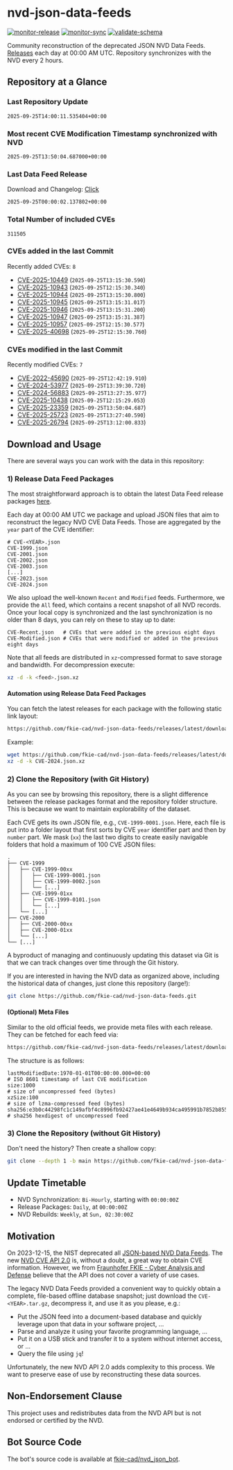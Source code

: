 # nvd-json-data-feeds

[![monitor-release](https://github.com/fkie-cad/nvd-json-data-feeds/actions/workflows/monitor_release.yml/badge.svg)](https://github.com/fkie-cad/nvd-json-data-feeds/actions/workflows/monitor_release.yml)
[![monitor-sync](https://github.com/fkie-cad/nvd-json-data-feeds/actions/workflows/monitor_sync.yml/badge.svg)](https://github.com/fkie-cad/nvd-json-data-feeds/actions/workflows/monitor_sync.yml)
[![validate-schema](https://github.com/fkie-cad/nvd-json-data-feeds/actions/workflows/validate_schema.yml/badge.svg)](https://github.com/fkie-cad/nvd-json-data-feeds/actions/workflows/validate_schema.yml)

Community reconstruction of the deprecated JSON NVD Data Feeds.
[Releases](https://github.com/fkie-cad/nvd-json-data-feeds/releases/latest) each day at 00:00 AM UTC.
Repository synchronizes with the NVD every 2 hours.

## Repository at a Glance

### Last Repository Update

```plain
2025-09-25T14:00:11.535404+00:00
```

### Most recent CVE Modification Timestamp synchronized with NVD

```plain
2025-09-25T13:50:04.687000+00:00
```

### Last Data Feed Release

Download and Changelog: [Click](https://github.com/fkie-cad/nvd-json-data-feeds/releases/latest)

```plain
2025-09-25T00:00:02.137802+00:00
```

### Total Number of included CVEs

```plain
311505
```

### CVEs added in the last Commit

Recently added CVEs: `8`

- [CVE-2025-10449](CVE-2025/CVE-2025-104xx/CVE-2025-10449.json) (`2025-09-25T13:15:30.590`)
- [CVE-2025-10943](CVE-2025/CVE-2025-109xx/CVE-2025-10943.json) (`2025-09-25T12:15:30.340`)
- [CVE-2025-10944](CVE-2025/CVE-2025-109xx/CVE-2025-10944.json) (`2025-09-25T13:15:30.800`)
- [CVE-2025-10945](CVE-2025/CVE-2025-109xx/CVE-2025-10945.json) (`2025-09-25T13:15:31.017`)
- [CVE-2025-10946](CVE-2025/CVE-2025-109xx/CVE-2025-10946.json) (`2025-09-25T13:15:31.200`)
- [CVE-2025-10947](CVE-2025/CVE-2025-109xx/CVE-2025-10947.json) (`2025-09-25T13:15:31.387`)
- [CVE-2025-10957](CVE-2025/CVE-2025-109xx/CVE-2025-10957.json) (`2025-09-25T12:15:30.577`)
- [CVE-2025-40698](CVE-2025/CVE-2025-406xx/CVE-2025-40698.json) (`2025-09-25T12:15:30.760`)


### CVEs modified in the last Commit

Recently modified CVEs: `7`

- [CVE-2022-45690](CVE-2022/CVE-2022-456xx/CVE-2022-45690.json) (`2025-09-25T12:42:19.910`)
- [CVE-2024-53977](CVE-2024/CVE-2024-539xx/CVE-2024-53977.json) (`2025-09-25T13:39:30.720`)
- [CVE-2024-56883](CVE-2024/CVE-2024-568xx/CVE-2024-56883.json) (`2025-09-25T13:27:35.977`)
- [CVE-2025-10438](CVE-2025/CVE-2025-104xx/CVE-2025-10438.json) (`2025-09-25T12:15:29.053`)
- [CVE-2025-23359](CVE-2025/CVE-2025-233xx/CVE-2025-23359.json) (`2025-09-25T13:50:04.687`)
- [CVE-2025-25723](CVE-2025/CVE-2025-257xx/CVE-2025-25723.json) (`2025-09-25T13:27:40.590`)
- [CVE-2025-26794](CVE-2025/CVE-2025-267xx/CVE-2025-26794.json) (`2025-09-25T13:12:00.833`)


## Download and Usage

There are several ways you can work with the data in this repository:

### 1) Release Data Feed Packages

The most straightforward approach is to obtain the latest Data Feed release packages [here](https://github.com/fkie-cad/nvd-json-data-feeds/releases/latest).

Each day at 00:00 AM UTC we package and upload JSON files that aim to reconstruct the legacy NVD CVE Data Feeds.
Those are aggregated by the `year` part of the CVE identifier:

```
# CVE-<YEAR>.json
CVE-1999.json
CVE-2001.json
CVE-2002.json
CVE-2003.json
[...]
CVE-2023.json
CVE-2024.json
```

We also upload the well-known `Recent` and `Modified` feeds.
Furthermore, we provide the `All` feed, which contains a recent snapshot of all NVD records.
Once your local copy is synchronized and the last synchronization is no older than 8 days, you can rely on these to stay up to date:

```plain
CVE-Recent.json   # CVEs that were added in the previous eight days
CVE-Modified.json # CVEs that were modified or added in the previous eight days
```

Note that all feeds are distributed in `xz`-compressed format to save storage and bandwidth.
For decompression execute:

```sh
xz -d -k <feed>.json.xz
```

#### Automation using Release Data Feed Packages

You can fetch the latest releases for each package with the following static link layout:

```sh
https://github.com/fkie-cad/nvd-json-data-feeds/releases/latest/download/CVE-<YEAR>.json.xz
```

Example:

```sh
wget https://github.com/fkie-cad/nvd-json-data-feeds/releases/latest/download/CVE-2024.json.xz
xz -d -k CVE-2024.json.xz
```

### 2) Clone the Repository (with Git History)

As you can see by browsing this repository, there is a slight difference between the release packages format and the repository folder structure.
This is because we want to maintain explorability of the dataset.

Each CVE gets its own JSON file, e.g., `CVE-1999-0001.json`.
Here, each file is put into a folder layout that first sorts by CVE `year` identifier part and then by `number` part.
We mask (`xx`) the last two digits to create easily navigable folders that hold a maximum of 100 CVE JSON files:

```plain
.
├── CVE-1999
│   ├── CVE-1999-00xx
│   │   ├── CVE-1999-0001.json
│   │   ├── CVE-1999-0002.json
│   │   └── [...]
│   ├── CVE-1999-01xx
│   │   ├── CVE-1999-0101.json
│   │   └── [...]
│   └── [...]
├── CVE-2000
│   ├── CVE-2000-00xx
│   ├── CVE-2000-01xx
│   └── [...]
└── [...]
```

A byproduct of managing and continuously updating this dataset via Git is that we can track changes over time through the Git history.

If you are interested in having the NVD data as organized above, including the historical data of changes, just clone this repository (large!):

```sh
git clone https://github.com/fkie-cad/nvd-json-data-feeds.git
```

#### (Optional) Meta Files

Similar to the old official feeds, we provide meta files with each release. They can be fetched for each feed via:

```sh
https://github.com/fkie-cad/nvd-json-data-feeds/releases/latest/download/CVE-<YEAR>.meta
```

The structure is as follows:

```plain
lastModifiedDate:1970-01-01T00:00:00.000+00:00                          # ISO 8601 timestamp of last CVE modification
size:1000                                                               # size of uncompressed feed (bytes)
xzSize:100                                                              # size of lzma-compressed feed (bytes)
sha256:e3b0c44298fc1c149afbf4c8996fb92427ae41e4649b934ca495991b7852b855 # sha256 hexdigest of uncompressed feed
```

### 3) Clone the Repository (without Git History)

Don't need the history? Then create a shallow copy:

```sh
git clone --depth 1 -b main https://github.com/fkie-cad/nvd-json-data-feeds.git
```


## Update Timetable

* NVD Synchronization: `Bi-Hourly`, starting with `00:00:00Z`
* Release Packages: `Daily`, at `00:00:00Z`
* NVD Rebuilds: `Weekly`, at `Sun, 02:30:00Z`


## Motivation

On 2023-12-15, the NIST deprecated all [JSON-based NVD Data Feeds](https://nvd.nist.gov/vuln/data-feeds#divRetirementBanner-1).
The new [NVD CVE API 2.0](https://nvd.nist.gov/developers/vulnerabilities) is, without a doubt, a great way to obtain CVE information.
However, we from [Fraunhofer FKIE - Cyber Analysis and Defense](https://www.fkie.fraunhofer.de/en/departments/cad.html) believe that the API does not cover a variety of use cases.

The legacy NVD Data Feeds provided a convenient way to quickly obtain a complete, file-based offline database snapshot; just download the `CVE-<YEAR>.tar.gz`, decompress it, and use it as you please, e.g.:

- Put the JSON feed into a document-based database and quickly leverage upon that data in your software project, ...
- Parse and analyze it using your favorite programming language, ...
- Put it on a USB stick and transfer it to a system without internet access, or ...
- Query the file using `jq`!

Unfortunately, the new NVD API 2.0 adds complexity to this process.
We want to preserve ease of use by reconstructing these data sources.

## Non-Endorsement Clause

This project uses and redistributes data from the NVD API but is not endorsed or certified by the NVD.

## Bot Source Code

The bot's source code is available at [fkie-cad/nvd\_json\_bot](https://github.com/fkie-cad/nvd_json_bot).